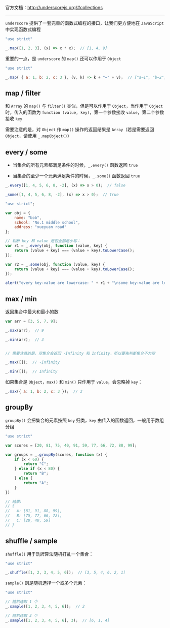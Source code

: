 官方文档：http://underscorejs.org/#collections

----

```underscore``` 提供了一套完善的函数式编程的接口，让我们更方便地在 ```JavaScript``` 中实现函数式编程

```js
"use strict"

_.map([1, 2, 3], (x) => x * x);  // [1, 4, 9]
```

重要的一点，是 ```underscore``` 的 ```map()``` 还可以作用于 ```Object```

```js
"use strict"

_.map( { a: 1, b: 2, c: 3 }, (v, k) => k + "=" + v);  // ["a=1", "b=2", "c=3"]
```


## map / filter

和 ```Array``` 的 ```map()``` 与 ```filter()``` 类似，但是可以作用于 ```Object```，当作用于 ```Object``` 时，传入的函数为 ```function (value, key)```，第一个参数接收 ```value```，第二个参数接收 ```key```

需要注意的是，对 ```Object``` 作 ```map()``` 操作的返回结果是 ```Array```（若是需要返回 ```Object```，请使用 ```_.mapObject()```）


## every / some

* 当集合的所有元素都满足条件的时候，```_.every()``` 函数返回 ```true```

* 当集合的至少一个元素满足条件的时候，```_.some()``` 函数返回 ```true```

```js
_.every([1, 4, 5, 6, 8, -2], (x) => x > 0);  // false

_some([1, 4, 5, 6, 8, -2], (x) => x > 0);  // true
```

```js
"use strict";

var obj = {
    name: "bob",
    school: "No.1 middle school",
    address: "xueyuan road"
};

// 判断 key 和 value 是否全部是小写：
var r1 = _.every(obj, function (value, key) {
    return (value + key) === (value + key).toLowerCase();
});

var r2 = _.some(obj, function (value, key) {
    return (value + key) === (value + key).toLowerCase();
});

alert("every key-value are lowercase: " + r1 + "\nsome key-value are lowercase: " + r2);
```



## max / min

返回集合中最大和最小的数

```js
var arr = [3, 5, 7, 9];

_.max(arr);  // 9

_.min(arr);  // 3


// 需要注意的是，空集合会返回 -Infinity 和 Infinity，所以要先判断集合不为空

_.max([]);  // -Infinity

_.min([]);  // Infinity
```

如果集合是 ```Object```，```max()``` 和 ```min()``` 只作用于 ```value```，会忽略掉 ```key```：

```js
_.max({ a: 1, b: 2, c: 3 });  // 3
```


## groupBy

```groupBy()``` 会把集合的元素按照 ```key``` 归类，```key``` 由传入的函数返回，一般用于数组分组

```js
"use strict"

var scores = [20, 81, 75, 40, 91, 59, 77, 66, 72, 88, 99];

var groups = _.groupBy(scores, function (x) {
    if (x < 60) {
        return "C";
    } else if (x < 80) {
        return "B";
    } else {
        return "A";
    }
})

// 结果:
// {
//   A: [81, 91, 88, 99],
//   B: [75, 77, 66, 72],
//   C: [20, 40, 59]
// }
```


## shuffle / sample

```shuffle()``` 用于洗牌算法随机打乱一个集合：

```js
"use strict"

_.shuffle([1, 2, 3, 4, 5, 6]);  // [3, 5, 4, 6, 2, 1]
```

```sample()``` 则是随机选择一个或多个元素：

```js
"use strict"

// 随机选取 1 个
_.sample([1, 2, 3, 4, 5, 6]);  // 2

// 随机选取 3 个
_.sample([1, 2, 3, 4, 5, 6], 3);  // [6, 1, 4]
```

